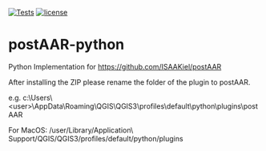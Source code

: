 [![Tests](https://github.com/ISAAKiel/postAAR-python/actions/workflows/tests.yml/badge.svg)](https://github.com/ISAAKiel/postAAR-python/actions/workflows/tests.yml)
[![license](https://img.shields.io/badge/license-GPL%203-B50B82.svg)](https://www.r-project.org/Licenses/GPL-3)
# postAAR-python
Python Implementation for https://github.com/ISAAKiel/postAAR

After installing the ZIP please rename the folder of the plugin to postAAR.

e.g. c:\Users\\\<user>\AppData\Roaming\QGIS\QGIS3\profiles\default\python\plugins\postAAR

For MacOS: /user/Library/Application\ Support/QGIS/QGIS3/profiles/default/python/plugins 
